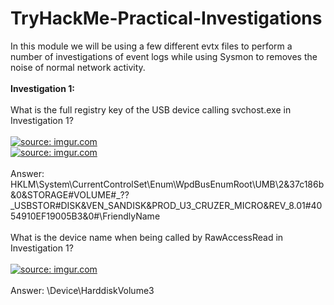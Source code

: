 # TryHackMe-Practical-Investigations

In this module we will be using a few different evtx files to perform a number of investigations of event logs while using Sysmon to removes the noise of normal network activity.<br>
<br>
<b>Investigation 1:</b><br>
<br>
What is the full registry key of the USB device calling svchost.exe in Investigation 1? <br>
<br>
<a href="https://imgur.com/61qpW1e"><img src="https://i.imgur.com/61qpW1e.png" title="source: imgur.com" /></a><br>
<a href="https://imgur.com/d6Gwrvu"><img src="https://i.imgur.com/d6Gwrvu.png" title="source: imgur.com" /></a><br>
<br>
Answer: HKLM\System\CurrentControlSet\Enum\WpdBusEnumRoot\UMB\2&37c186b&0&STORAGE#VOLUME#_??_USBSTOR#DISK&VEN_SANDISK&PROD_U3_CRUZER_MICRO&REV_8.01#4054910EF19005B3&0#\FriendlyName<br>
<br>
What is the device name when being called by RawAccessRead in Investigation 1?<br>
<br>
<a href="https://imgur.com/rBFTAC7"><img src="https://i.imgur.com/rBFTAC7.png" title="source: imgur.com" /></a><br>
<br>
Answer: \Device\HarddiskVolume3
